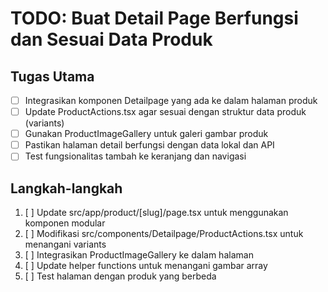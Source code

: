 # TODO: Buat Detail Page Berfungsi dan Sesuai Data Produk

## Tugas Utama
- [ ] Integrasikan komponen Detailpage yang ada ke dalam halaman produk
- [ ] Update ProductActions.tsx agar sesuai dengan struktur data produk (variants)
- [ ] Gunakan ProductImageGallery untuk galeri gambar produk
- [ ] Pastikan halaman detail berfungsi dengan data lokal dan API
- [ ] Test fungsionalitas tambah ke keranjang dan navigasi

## Langkah-langkah
1. [ ] Update src/app/product/[slug]/page.tsx untuk menggunakan komponen modular
2. [ ] Modifikasi src/components/Detailpage/ProductActions.tsx untuk menangani variants
3. [ ] Integrasikan ProductImageGallery ke dalam halaman
4. [ ] Update helper functions untuk menangani gambar array
5. [ ] Test halaman dengan produk yang berbeda
